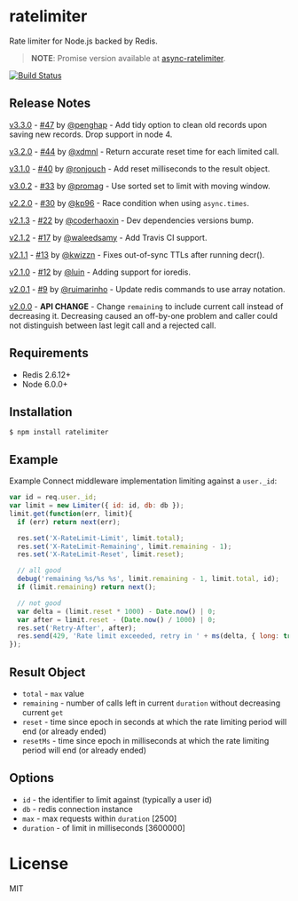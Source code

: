 # ratelimiter

Rate limiter for Node.js backed by Redis.
  
> **NOTE**: Promise version available at [async-ratelimiter](https://github.com/microlinkhq/async-ratelimiter).

[![Build Status](https://travis-ci.org/tj/node-ratelimiter.svg)](https://travis-ci.org/tj/node-ratelimiter)

## Release Notes
[v3.3.0](https://github.com/tj/node-ratelimiter/tree/v3.3.0) - [#47](/../../pull/47) by [@penghap](https://github.com/penghap) - Add tidy option to clean old records upon saving new records. Drop support in node 4.

[v3.2.0](https://github.com/tj/node-ratelimiter/tree/v3.2.0) - [#44](/../../pull/44) by [@xdmnl](https://github.com/xdmnl) - Return accurate reset time for each limited call.

[v3.1.0](https://github.com/tj/node-ratelimiter/tree/v3.1.0) - [#40](/../../pull/40) by [@ronjouch](https://github.com/ronjouch) - Add reset milliseconds to the result object.

[v3.0.2](https://github.com/tj/node-ratelimiter/tree/v3.0.0) - [#33](/../../pull/33) by [@promag](https://github.com/promag) - Use sorted set to limit with moving window.

[v2.2.0](https://github.com/tj/node-ratelimiter/tree/v2.2.0) - [#30](/../../pull/30) by [@kp96](https://github.com/kp96) - Race condition when using `async.times`.

[v2.1.3](https://github.com/tj/node-ratelimiter/tree/v2.1.3) - [#22](/../../pull/22) by [@coderhaoxin](https://github.com/coderhaoxin) - Dev dependencies versions bump.

[v2.1.2](https://github.com/tj/node-ratelimiter/tree/v2.1.2) - [#17](/../../pull/17) by [@waleedsamy](https://github.com/waleedsamy) - Add Travis CI support.

[v2.1.1](https://github.com/tj/node-ratelimiter/tree/v2.1.1) - [#13](/../../pull/13) by [@kwizzn](https://github.com/kwizzn) - Fixes out-of-sync TTLs after running decr().

[v2.1.0](https://github.com/tj/node-ratelimiter/tree/v2.1.0) - [#12](/../../pull/12) by [@luin](https://github.com/luin) - Adding support for ioredis.

[v2.0.1](https://github.com/tj/node-ratelimiter/tree/v2.0.1) - [#9](/../../pull/9) by [@ruimarinho](https://github.com/ruimarinho) - Update redis commands to use array notation.

[v2.0.0](https://github.com/tj/node-ratelimiter/tree/v2.0.0) - **API CHANGE** - Change `remaining` to include current call instead of decreasing it. Decreasing caused an off-by-one problem and caller could not distinguish between last legit call and a rejected call.

## Requirements

- Redis 2.6.12+
- Node 6.0.0+

## Installation

```
$ npm install ratelimiter
```

## Example

 Example Connect middleware implementation limiting against a `user._id`:

```js
var id = req.user._id;
var limit = new Limiter({ id: id, db: db });
limit.get(function(err, limit){
  if (err) return next(err);

  res.set('X-RateLimit-Limit', limit.total);
  res.set('X-RateLimit-Remaining', limit.remaining - 1);
  res.set('X-RateLimit-Reset', limit.reset);

  // all good
  debug('remaining %s/%s %s', limit.remaining - 1, limit.total, id);
  if (limit.remaining) return next();

  // not good
  var delta = (limit.reset * 1000) - Date.now() | 0;
  var after = limit.reset - (Date.now() / 1000) | 0;
  res.set('Retry-After', after);
  res.send(429, 'Rate limit exceeded, retry in ' + ms(delta, { long: true }));
});
```

## Result Object
 - `total` - `max` value
 - `remaining` - number of calls left in current `duration` without decreasing current `get`
 - `reset` - time since epoch in seconds at which the rate limiting period will end (or already ended)
 - `resetMs` - time since epoch in milliseconds at which the rate limiting period will end (or already ended)

## Options

 - `id` - the identifier to limit against (typically a user id)
 - `db` - redis connection instance
 - `max` - max requests within `duration` [2500]
 - `duration` - of limit in milliseconds [3600000]

# License

  MIT

